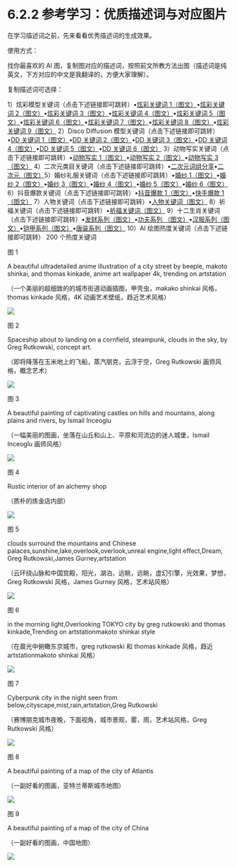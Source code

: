 # 6.2.2 参考学习：优质描述词与对应图片

在学习描述词之前，先来看看优秀描述词的生成效果。

使用方式：

找你最喜欢的 AI 图，复制图对应的描述词，按照前文所教方法出图（描述词是纯英文，下方对应的中文是我翻译的，方便大家理解）。

复制描述词可选择：

1）炫彩模型关键词（点击下述链接即可跳转）•[炫彩关键词 1（图文）](https://shengcaiyoushu01.feishu.cn/file/boxcnyUY338Exse7cBJB2fQuwEc)•[炫彩关键词 2（图文）](https://shengcaiyoushu01.feishu.cn/file/boxcnUBX9NU7tr51iKb8QAzfMYe)•[炫彩关键词 3（图文）](https://shengcaiyoushu01.feishu.cn/file/boxcn1gklNHo6u1PwYqJMFrQ2qh)•[炫彩关键词 4（图文）](https://shengcaiyoushu01.feishu.cn/file/boxcnboZXjZvqmf8EBoXAvR6HDb)•[炫彩关键词 5（图文）](https://shengcaiyoushu01.feishu.cn/file/boxcn4i3e8GA7rcMD626JXC0Gbg)•[炫彩关键词 6（图文）](https://shengcaiyoushu01.feishu.cn/file/boxcnoeFLoNfkcjpcB7qFnnx1zE)•[炫彩关键词 7（图文）](https://shengcaiyoushu01.feishu.cn/file/boxcnLjme053b4TAHRUNTWcZO0b)•[炫彩关键词 8（图文）](https://shengcaiyoushu01.feishu.cn/file/boxcnWK4zTkKeuD3hyaEJpnKaPg)•[炫彩关键词 9（图文）](https://shengcaiyoushu01.feishu.cn/file/boxcn1fdUAykEvpqzE3BwS5x42f)
2）Disco Diffusion 模型关键词（点击下述链接即可跳转）•[DD 关键词 1（图文）](https://shengcaiyoushu01.feishu.cn/file/boxcnpnSLKXkZD73mpI48C4sqld)•[DD 关键词 2（图文）](https://shengcaiyoushu01.feishu.cn/file/boxcnkVoY7y0rvBuOkCJuDmjZEO)•[DD 关键词 3（图文）](https://shengcaiyoushu01.feishu.cn/file/boxcnKavem07x69bVVGeQ8thzHf)•[DD 关键词 4（图文）](https://shengcaiyoushu01.feishu.cn/file/boxcnA7PXLbbcIW6h4PpkHo7JSh)•[DD 关键词 5（图文）](https://shengcaiyoushu01.feishu.cn/file/boxcnb07Wols6rr0QNmD5PaMpfe)•[DD 关键词 6（图文）](https://shengcaiyoushu01.feishu.cn/docx/CWHVdPAKooEYQzxYHdKcbtnRnFe)
3）动物写实关键词（点击下述链接即可跳转）•[动物写实 1（图文）](https://shengcaiyoushu01.feishu.cn/docx/W4LSd1AIkoKLcQxp1GLcJ60RnHd)•[动物写实 2（图文）](https://shengcaiyoushu01.feishu.cn/sheets/shtcnjC4IYPy0JoToF88DWsnVIf)•[动物写实 3（图文）](https://shengcaiyoushu01.feishu.cn/file/boxcnvJMgzexw40UyTmQwvChheb)
4）二次元类目关键词（点击下述链接即可跳转）•[二次元词组分享](https://shengcaiyoushu01.feishu.cn/docx/A5LydeNrboHs1QxS0ezcE6eHn3g)•[二次元（图文）](https://shengcaiyoushu01.feishu.cn/file/boxcnqR2X5GrzocIEUzwSC50alb)5）婚纱礼服关键词（点击下述链接即可跳转）•[婚纱 1（图文）](https://shengcaiyoushu01.feishu.cn/file/boxcnUu49jXUDBNQV6r1VVF8mKG)•[婚纱 2（图文）](https://shengcaiyoushu01.feishu.cn/file/boxcnMNFC1ZqK3Jtjpd6TIrnO6b)•[婚纱 3（图文）](https://shengcaiyoushu01.feishu.cn/file/boxcnhd6sYLhB7X30S2YLAtNzEe)•[婚纱 4（图文）](https://shengcaiyoushu01.feishu.cn/file/boxcnrylcsk11P7Vd5rK2j3pS8e)•[婚纱 5（图文）](https://shengcaiyoushu01.feishu.cn/file/boxcnSD4T5G3KGnZdyOBq9dHgih)•[婚纱 6（图文）](https://shengcaiyoushu01.feishu.cn/file/boxcnC8LeOR1hc7J5eOimrG75Q7)
6）抖音爆款关键词（点击下述链接即可跳转）•[抖音爆款 1（图文）](https://shengcaiyoushu01.feishu.cn/file/boxcn92iFuBJeUsTHyenE25vNLc)•[快手爆款 1（图文）](https://shengcaiyoushu01.feishu.cn/file/boxcnP4ju7uauqi8FD8ESLfHWDb)
7）人物关键词（点击下述链接即可跳转）•[人物关键词（图文）](https://shengcaiyoushu01.feishu.cn/file/boxcnpYxsBggZ7Bp3QPBiXEA5Ig)
8）祈福关键词（点击下述链接即可跳转）•[祈福关键词（图文）](https://shengcaiyoushu01.feishu.cn/file/boxcnqwcJZgiKImvWs7ensjMDiV)
9）十二生肖关键词（点击下述链接即可跳转）•[发财系列（图文）](https://shengcaiyoushu01.feishu.cn/file/boxcnL2SrC9Pd12eVpYn9gpzAah)•[功夫系列 （图文）](https://shengcaiyoushu01.feishu.cn/file/boxcnhahsjTQAPgTsHgcuvDZnEc)•[汉服系列（图文）](https://shengcaiyoushu01.feishu.cn/file/boxcngYkzp8mC9fkdYGN03HdVBh)•[铠甲系列（图文）](https://shengcaiyoushu01.feishu.cn/file/boxcnmyGpAP6iU3jIaUnInQKLbb)•[唐装系列（图文）](https://shengcaiyoushu01.feishu.cn/file/boxcnkyXD8okD0HVQkgJH6zJzoc)
10）AI 绘图热度关键词（点击下述链接即可跳转） 200 个热度关键词

图 1

A beautiful ultradetailed anime illustration of a city street by beeple, makoto shinkai, and thomas kinkade, anime art wallpaper 4k, trending on artstation

（一个美丽的超细致的的城市街道动画插图，甲壳虫，makako shinkai 风格，thomas kinkade 风格，4K 动画艺术壁纸，趋近艺术风格）

![](img/245678cbdf3bc071a54dac3643a9df5f.png)

图 2

Spaceship about to landing on a cornfield, steampunk, clouds in the sky, by Greg Rutkowski, concept art.

（即将降落在玉米地上的飞船，蒸汽朋克，云浮于空，Greg Rutkowski 画师风格，概念艺术）

![](img/548aa68641c91ded5443539ed3d1edc1.png)

图 3

A beautiful painting of captivating castles on hills and mountains, along plains and rivers, by Ismail Inceoglu

（一幅美丽的图画，坐落在山丘和山上、平原和河流边的迷人城堡，Ismail Inceoglu 画师风格）

![](img/a3631616a17eedbfb619186c6cddd961.png)

图 4

Rustic interior of an alchemy shop

（质朴的炼金店内部）

![](img/c8e925b3737cb6b7348aa12e3dd8f8a5.png)

图 5

clouds surround the mountains and Chinese palaces,sunshine,lake,overlook,overlook,unreal engine,light effect,Dream, Greg Rutkowski,James Gurney,artstation

（云环绕山脉和中国宫殿，阳光，湖泊，远眺，远眺，虚幻引擎，光效果，梦想，Greg Rutkowski 风格，James Gurney 风格，艺术站风格）

![](img/797d5ecaf3471f7092371c9fe4865c14.png)

图 6

in the morning light,Overlooking TOKYO city by greg rutkowski and thomas kinkade,Trending on artstationmakoto shinkai style

（在晨光中俯瞰东京城市，greg rutkowski 和 thomas kinkade 风格，趋近 artstationmakoto shinkai 风格）

![](img/26c145d6c5c33242c2449cc630c3d1c5.png)

图 7

Cyberpunk city in the night seen from below,cityscape,mist,rain,artstation,Greg Rutkowski

（赛博朋克城市夜晚，下面视角，城市景观，雾，雨，艺术站风格，Greg Rutkowski 风格）

![](img/3f04255d94b63ff693b3033ad57c31cd.png)

图 8

A beautiful painting of a map of the city of Atlantis

（一副好看的图画，亚特兰蒂斯城市地图）

![](img/68e0731b5179661f60a090026c3fba8f.png)

图 9

A beautiful painting of a map of the city of China

（一副好看的图画，中国地图）

![](img/7f372a8c6d87159461bcbecc67cd3e5c.png)